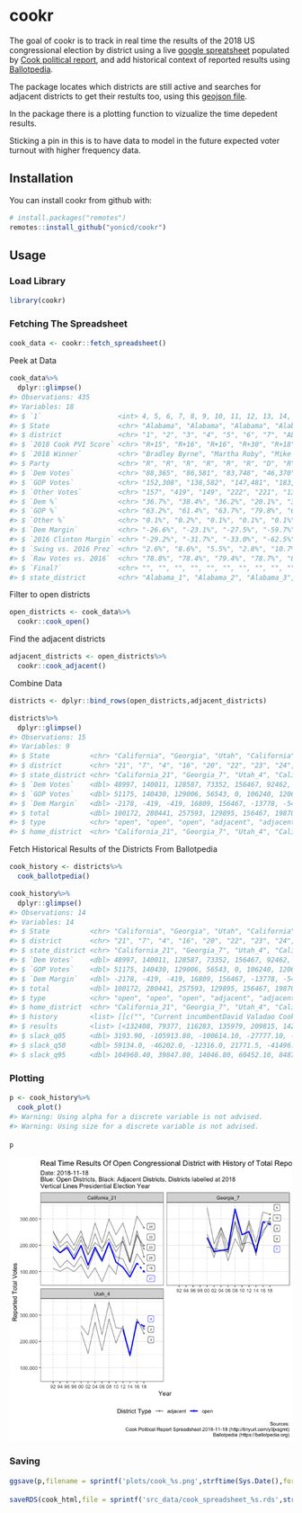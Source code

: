 
<!-- README.md is generated from README.Rmd. Please edit that file -->

# cookr

The goal of cookr is to track in real time the results of the 2018 US
congressional election by district using a live [google
spreatsheet](https://docs.google.com/spreadsheets/d/1WxDaxD5az6kdOjJncmGph37z0BPNhV1fNAH_g7IkpC0/htmlview?sle=true#gid=326900537)
populated by [Cook political report](https://www.cookpolitical.com/),
and add historical context of reported results using
[Ballotpedia](https://ballotpedia.org/).

The package locates which districts are still active and searches for
adjacent districts to get their restults too, using this [geojson
file](https://gist.githubusercontent.com/mbostock/4090846/raw/d534aba169207548a8a3d670c9c2cc719ff05c47/us-congress-113.json).

In the package there is a plotting function to vizualize the time
depedent results.

Sticking a pin in this is to have data to model in the future expected
voter turnout with higher frequency data.

## Installation

You can install cookr from github with:

``` r
# install.packages("remotes")
remotes::install_github("yonicd/cookr")
```

## Usage

### Load Library

``` r
library(cookr)
```

### Fetching The Spreadsheet

``` r
cook_data <- cookr::fetch_spreadsheet()
```

Peek at Data

``` r
cook_data%>%
  dplyr::glimpse()
#> Observations: 435
#> Variables: 18
#> $ `1`                   <int> 4, 5, 6, 7, 8, 9, 10, 11, 12, 13, 14, 15...
#> $ State                 <chr> "Alabama", "Alabama", "Alabama", "Alabam...
#> $ district              <chr> "1", "2", "3", "4", "5", "6", "7", "AL",...
#> $ `2018 Cook PVI Score` <chr> "R+15", "R+16", "R+16", "R+30", "R+18", ...
#> $ `2018 Winner`         <chr> "Bradley Byrne", "Martha Roby", "Mike Ro...
#> $ Party                 <chr> "R", "R", "R", "R", "R", "R", "D", "R", ...
#> $ `Dem Votes`           <chr> "88,365", "86,581", "83,748", "46,370", ...
#> $ `GOP Votes`           <chr> "152,308", "138,582", "147,481", "183,95...
#> $ `Other Votes`         <chr> "157", "419", "149", "222", "221", "137"...
#> $ `Dem %`               <chr> "36.7%", "38.4%", "36.2%", "20.1%", "38....
#> $ `GOP %`               <chr> "63.2%", "61.4%", "63.7%", "79.8%", "61....
#> $ `Other %`             <chr> "0.1%", "0.2%", "0.1%", "0.1%", "0.1%", ...
#> $ `Dem Margin`          <chr> "-26.6%", "-23.1%", "-27.5%", "-59.7%", ...
#> $ `2016 Clinton Margin` <chr> "-29.2%", "-31.7%", "-33.0%", "-62.5%", ...
#> $ `Swing vs. 2016 Prez` <chr> "2.6%", "8.6%", "5.5%", "2.8%", "10.7%",...
#> $ `Raw Votes vs. 2016`  <chr> "78.8%", "78.4%", "79.4%", "78.7%", "82....
#> $ `Final?`              <chr> "", "", "", "", "", "", "", "", "", "", ...
#> $ state_district        <chr> "Alabama_1", "Alabama_2", "Alabama_3", "...
```

Filter to open districts

``` r
open_districts <- cook_data%>%
  cookr::cook_open()
```

Find the adjacent districts

``` r
adjacent_districts <- open_districts%>%
  cookr::cook_adjacent()
```

Combine Data

``` r
districts <- dplyr::bind_rows(open_districts,adjacent_districts)
```

``` r
districts%>%
  dplyr::glimpse()
#> Observations: 15
#> Variables: 9
#> $ State          <chr> "California", "Georgia", "Utah", "California", ...
#> $ district       <chr> "21", "7", "4", "16", "20", "22", "23", "24", "...
#> $ state_district <chr> "California_21", "Georgia_7", "Utah_4", "Califo...
#> $ `Dem Votes`    <dbl> 48997, 140011, 128587, 73352, 156467, 92462, 65...
#> $ `GOP Votes`    <dbl> 51175, 140430, 129006, 56543, 0, 106240, 120687...
#> $ `Dem Margin`   <dbl> -2178, -419, -419, 16809, 156467, -13778, -5497...
#> $ total          <dbl> 100172, 280441, 257593, 129895, 156467, 198702,...
#> $ type           <chr> "open", "open", "open", "adjacent", "adjacent",...
#> $ home_district  <chr> "California_21", "Georgia_7", "Utah_4", "Califo...
```

Fetch Historical Results of the Districts From Ballotpedia

``` r
cook_history <- districts%>%
  cook_ballotpedia()
```

``` r
cook_history%>%
  dplyr::glimpse()
#> Observations: 14
#> Variables: 14
#> $ State          <chr> "California", "Georgia", "Utah", "California", ...
#> $ district       <chr> "21", "7", "4", "16", "20", "22", "23", "24", "...
#> $ state_district <chr> "California_21", "Georgia_7", "Utah_4", "Califo...
#> $ `Dem Votes`    <dbl> 48997, 140011, 128587, 73352, 156467, 92462, 65...
#> $ `GOP Votes`    <dbl> 51175, 140430, 129006, 56543, 0, 106240, 120687...
#> $ `Dem Margin`   <dbl> -2178, -419, -419, 16809, 156467, -13778, -5497...
#> $ total          <dbl> 100172, 280441, 257593, 129895, 156467, 198702,...
#> $ type           <chr> "open", "open", "open", "adjacent", "adjacent",...
#> $ home_district  <chr> "California_21", "Georgia_7", "Utah_4", "Califo...
#> $ history        <list> [[c("", "Current incumbentDavid Valadao Cook P...
#> $ results        <list> [<132408, 79377, 116283, 135979, 209815, 14266...
#> $ slack_q05      <dbl> 3193.90, -105913.80, -100614.10, -27777.10, -86...
#> $ slack_q50      <dbl> 59134.0, -46202.0, -12316.0, 21771.5, -41496.5,...
#> $ slack_q95      <dbl> 104960.40, 39847.80, 14046.80, 60452.10, 84875....
```

### Plotting

``` r
p <- cook_history%>%
  cook_plot()
#> Warning: Using alpha for a discrete variable is not advised.
#> Warning: Using size for a discrete variable is not advised.

p
```

![](README-unnamed-chunk-11-1.png)<!-- -->

### Saving

``` r
ggsave(p,filename = sprintf('plots/cook_%s.png',strftime(Sys.Date(),format = '%Y_%m_%d')))

saveRDS(cook_html,file = sprintf('src_data/cook_spreadsheet_%s.rds',strftime(Sys.Date(),format = '%Y_%m_%d')))
```
